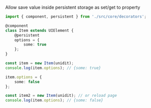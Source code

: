 Allow save value inside persistent storage as set/get to property

```typescript
import { component, persistent } from './src/core/decorators';

@component
class Item extends UIElement {
	@persistent
	options = {
		some: true
	};
}

const item = new Item(unidit);
console.log(item.options); // {some: true}

item.options = {
	some: false
};

const item2 = new Item(unidit); // or reload page
console.log(item.options); // {some: false}
```
